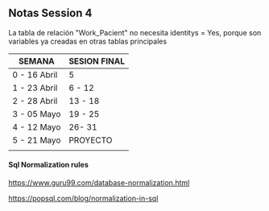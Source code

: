 ## Notas Session 4

La tabla de relación "Work_Pacient" no necesita identitys = Yes, porque son variables ya creadas en otras tablas principales





| SEMANA       | SESION FINAL |
| ------------ | ------------ |
| 0 - 16 Abril | 5            |
| 1 - 23 Abril | 6 - 12       |
| 2 - 28 Abril | 13 - 18      |
| 3 - 05 Mayo  | 19 - 25      |
| 4 - 12 Mayo  | 26- 31       |
| 5 - 21 Mayo  | PROYECTO     |
|              |              |



#### Sql Normalization rules

https://www.guru99.com/database-normalization.html

https://popsql.com/blog/normalization-in-sql
